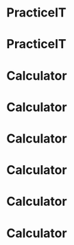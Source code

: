 # PracticeIT
# PracticeIT
# Calculator
# Calculator
# Calculator
# Calculator
# Calculator
# Calculator
